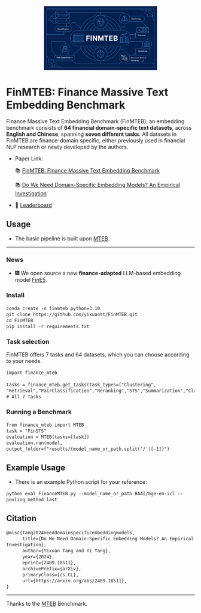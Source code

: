 <div align="center">
    <img src="source/main.png" alt="Logo" width="60%" />
</div>

# FinMTEB: Finance Massive Text Embedding Benchmark
Finance Massive Text Embedding Benchmark (FinMTEB), an embedding benchmark consists of **64 financial domain-specific text datasets**, across **English and Chinese**, spanning **seven different tasks**. All datasets in FinMTEB are finance-domain specific, either previously used in financial NLP research or newly developed by the authors.

* Paper Link:
  
  📚 [FinMTEB: Finance Massive Text Embedding Benchmark](https://arxiv.org/abs/2502.10990)
  
  📚 [Do We Need Domain-Specific Embedding Models? An Empirical Investigation](https://arxiv.org/pdf/2409.18511v1)
* 🤗 [Leaderboard](https://huggingface.co/spaces/FinanceMTEB/FinanceMTEB_Leaderboard)
## Usage 
* The basic pipeline is built upon [MTEB](https://github.com/embeddings-benchmark/mteb). 

---
### News
* 🎆 We open source a new **finance-adapted** LLM-based embedding model [FinE5]([https://github.com/embeddings-benchmark/mteb](https://huggingface.co/yixuantt/Fin-e5)). 
### Install

```
conda create -n finmteb python=3.10
git clone https://github.com/yixuantt/FinMTEB.git
cd FinMTEB
pip install -r requirements.txt
```

### Task selection
FinMTEB offers 7 tasks and 64 datasets, which you can choose according to your needs.

```
import finance_mteb 

tasks = finance_mteb.get_tasks(task_types=["Clustering", "Retrieval","PairClassification","Reranking","STS","Summarization","Classification"]) # All 7 Tasks
```

### Running a Benchmark

```
from finance_mteb import MTEB
task = "FinSTS"
evaluation = MTEB(tasks=[task])
evaluation.run(model, output_folder=f"results/{model_name_or_path.split('/')[-1]}")
```

## Example Usage
* There is an example Python script for your reference:
```
python eval_FinanceMTEB.py --model_name_or_path BAAI/bge-en-icl --pooling_method last
```

## Citation
```
@misc{tang2024needdomainspecificembeddingmodels,
      title={Do We Need Domain-Specific Embedding Models? An Empirical Investigation}, 
      author={Yixuan Tang and Yi Yang},
      year={2024},
      eprint={2409.18511},
      archivePrefix={arXiv},
      primaryClass={cs.CL},
      url={https://arxiv.org/abs/2409.18511}, 
}
```
--------
Thanks to the [MTEB](https://github.com/embeddings-benchmark/mteb) Benchmark.
